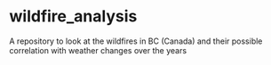 # wildfire_analysis
A repository to look at the wildfires in BC (Canada) and their possible correlation with weather changes over the years
